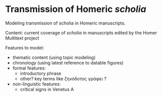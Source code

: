 # Transmission of Homeric *scholia*


Modeling transmission of scholia in Homeric manuscripts.

Content: current coverage of *scholia* in manuscripts edited by the Homer Multitext project


Features to model:

- thematic content (using topic modeling)
- chronology (using latest reference to datable figures)
- formal features:
    - introductory phrase
    - other? key terms like ζηνόδοτος γράφει ?
- non-linguistic features:
    - critical signs in Venetus A


